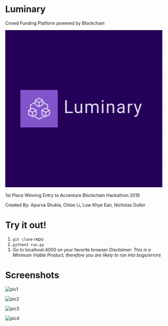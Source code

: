 # Luminary
Crowd Funding Platform powered by Blockchain


![logo](https://raw.githubusercontent.com/CayenneLow/Luminary/master/static/logo.png)

1st Place Winning Entry to Accenture Blockchain Hackathon 2019

Created By: Apurva Shukla, Chloe Li, Low Khye Ean, Nicholas Duller

# Try it out!
1. `git clone` repo
2. `python3 run.py`
3. Go to localhost:4000 on your favorite browser
*Disclaimer: This is a Minimum Viable Product, therefore you are likely to run into bugs/errors*

# Screenshots
![pic1](https://i.imgur.com/3EvaCxF.jpg)

![pic2](https://i.imgur.com/9QtJiED.jpg)

![pic3](https://i.imgur.com/YH1wyC8.png)

![pic4](https://i.imgur.com/kGPu6BX.png)
